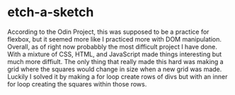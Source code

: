 # etch-a-sketch
According to the Odin Project, this was supposed to be a practice for flexbox, but it seemed more like I practiced more with DOM manipulation. Overall, as of right now probabbly the most difficult project I have done. With a mixture of CSS, HTML, and JavaScript made things interesting but much more diffiult. The only thing that really made this hard was making a grid where the squares would change in size when a new grid was made. Luckily I solved it by making a for loop create rows of divs but with an inner for loop creating the squares within those rows. 
